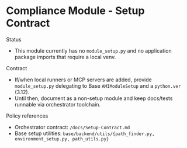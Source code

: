# Compliance Module - Setup Contract

Status
- This module currently has no `module_setup.py` and no application package imports that require a local venv.

Contract
- If/when local runners or MCP servers are added, provide `module_setup.py` delegating to Base `AMIModuleSetup` and a `python.ver` (3.12).
- Until then, document as a non-setup module and keep docs/tests runnable via orchestrator toolchain.

Policy references
- Orchestrator contract: `/docs/Setup-Contract.md`
- Base setup utilities: `base/backend/utils/{path_finder.py, environment_setup.py, path_utils.py}`
